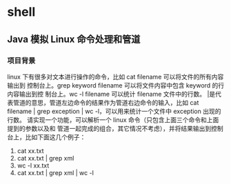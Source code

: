 # shell  

## Java 模拟 Linux 命令处理和管道  

### 项目背景  
linux 下有很多对文本进行操作的命令，比如 cat filename 可以将文件的所有内容输出到
控制台上。grep keyword filename 可以将文件内容中包含 keyword 的行内容输出到控
制台上。wc -l filename 可以统计 filename 文件中的行数。
|是代表管道的意思，管道左边命令的结果作为管道右边命令的输入，比如 cat filename | 
grep exception | wc -l，可以用来统计一个文件中 exception 出现的行数。
请实现一个功能，可以解析一个 linux 命令（只包含上面三个命令和上面提到的参数以及和
管道一起完成的组合，其它情况不考虑），并将结果输出到控制台上，比如下面这几个例子：
1. cat xx.txt
2. cat xx.txt | grep xml
3. wc -l xx.txt
4. cat xx.txt | grep xml | wc -l